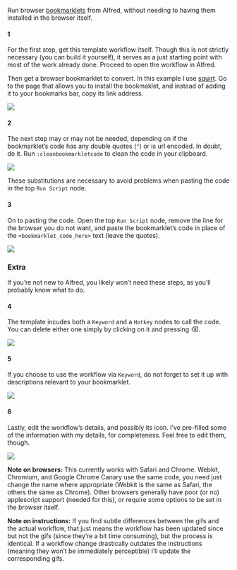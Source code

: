 Run browser [bookmarklets](http://en.wikipedia.org/wiki/Bookmarklet) from Alfred, without needing to having them installed in the browser itself.

#### 1

For the first step, get this template workflow itself. Though this is not strictly necessary (you can build it yourself), it serves as a just starting point with most of the work already done. Proceed to open the workflow in Alfred.

Then get a browser bookmarklet to convert. In this example I use [squirt](http://squirt.io/). Go to the page that allows you to install the bookmaklet, and instead of adding it to your bookmarks bar, copy its link address.

![](http://i.imgur.com/jIbbOhq.gif)

#### 2

The next step may or may not be needed, depending on if the bookmarklet’s code has any double quotes (`"`) or is url encoded. In doubt, do it. Run `:cleanbookmarkletcode` to clean the code in your clipboard.

![](https://i.imgur.com/AQLlczy.png)

These substitutions are necessary to avoid problems when pasting the code in the top `Run Script` node.

#### 3

On to pasting the code. Open the top `Run Script` node, remove the line for the browser you do not want, and paste the bookmarklet’s code in place of the `<bookmarklet_code_here>` text (leave the quotes).

![](http://i.imgur.com/4tOY0OI.gif)

### Extra

If you’re not new to Alfred, you likely won’t need these steps, as you’ll probably know what to do.

#### 4

The template incudes both a `Keyword` and a `Hotkey` nodes to call the code. You can delete either one simply by clicking on it and pressing ⌫.

![](http://i.imgur.com/aDtale9.gif)

#### 5

If you choose to use the workflow via `Keyword`, do not forget to set it up with descriptions relevant to your bookmarklet.

![](http://i.imgur.com/Mdbl2Yy.gif)

#### 6

Lastly, edit the workflow’s details, and possibly its icon. I’ve pre-filled some of the information with my details, for completeness. Feel free to edit them, though.

![](http://i.imgur.com/xWSuaFG.png)


**Note on browsers:** This currently works with Safari and Chrome. Webkit, Chromium, and Google Chrome Canary use the same code, you need just change the name where appropriate (Webkit is the same as Safari, the others the same as Chrome). Other browsers generally have poor (or no) applescript support (needed for this), or require some options to be set in the browser itself.

**Note on instructions:** If you find subtle differences between the gifs and the actual workflow, that just means the workflow has been updated since but not the gifs (since they’re a bit time consuming), but the process is identical. If a workflow change drastically outdates the instructions (meaning they won’t be immediately perceptible) I’ll update the corresponding gifs.
